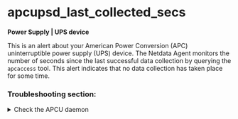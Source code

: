 # apcupsd_last_collected_secs

**Power Supply | UPS device**

This is an alert about your American Power Conversion (APC) uninterruptible power supply (UPS) device. 
The Netdata Agent monitors the number of seconds since
the last successful data collection by querying the `apcaccess` tool. This alert indicates that no
data collection has taken place for some time.

### Troubleshooting section:

<details>
<summary>Check the APCU daemon </summary>

1. Check the status of the APCU daemon
    ```
    root@netdata $ systemctl status apcupsd
    ```
   
2. Check for obvious and common errors.


3. Restart the APCU daemon, if needed
    ```
    root@netdata $ systemctl restart apcupsd
    ```
</details>
